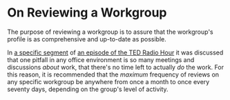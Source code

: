 # On Reviewing a Workgroup

The purpose of reviewing a workgroup is to assure that the workgroup's profile is as comprehensive and up-to-date as possible.

In [a specific segment](http://www.npr.org/2013/10/04/191621516/is-too-much-collaboration-a-bad-thing) of [an episode of the TED Radio Hour](http://www.npr.org/2013/07/13/197986218/why-we-collaborate) it was discussed that one pitfall in any office environment is so many meetings and discussions _about_ work, that there's no time left to actually _do_ the work. For this reason, it is recommended that the _maximum_ frequency of reviews on any specific workgroup be anywhere from once a month to once every seventy days, depending on the group's level of activity.


